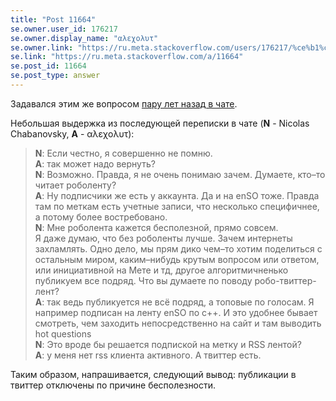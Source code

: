 ```yaml
---
title: "Post 11664"
se.owner.user_id: 176217
se.owner.display_name: "αλεχολυτ"
se.owner.link: "https://ru.meta.stackoverflow.com/users/176217/%ce%b1%ce%bb%ce%b5%cf%87%ce%bf%ce%bb%cf%85%cf%84"
se.link: "https://ru.meta.stackoverflow.com/a/11664"
se.post_id: 11664
se.post_type: answer
---
```

<p>Задавался этим же вопросом <a href="https://chat.stackexchange.com/transcript/message/48893824#48893824">пару лет назад в чате</a>.</p>
<p>Небольшая выдержка из последующей переписки в чате (<strong>N</strong> - Nicolas Chabanovsky, <strong>A</strong> - αλεχολυτ):</p>
<blockquote>
<p><strong>N</strong>: Если честно, я совершенно не помню.<br />
<strong>A</strong>: так может надо вернуть?<br />
<strong>N</strong>: Возможно. Правда, я не очень понимаю зачем. Думаете, кто–то читает роболенту?<br />
<strong>A</strong>: Ну подписчики же есть у аккаунта. Да и на enSO тоже. Правда там по меткам есть учетные записи, что несколько специфичнее, а потому более востребовано.<br />
<strong>N</strong>: Мне роболента кажется бесполезной, прямо совсем.<br />
Я даже думаю, что без роболенты лучше. Зачем интернеты захламлять.
Одно дело, мы прям дико чем–то хотим поделиться с остальным миром, каким–нибудь крутым вопросом или ответом, или инициативной на Мете и тд, другое алгоритмичненько публикуем все подряд. Что вы думаете по поводу робо-твиттер-лент?<br />
<strong>A</strong>: так ведь публикуется не всё подряд, а топовые по голосам. Я например подписан на ленту enSO по c++. И это удобнее бывает смотреть, чем заходить непосредственно на сайт и там выводить hot questions<br />
<strong>N</strong>: Это вроде бы решается подпиской на метку и RSS лентой?<br />
<strong>A</strong>: у меня нет rss клиента активного. А твиттер есть.</p>
</blockquote>
<p>Таким образом, напрашивается, следующий вывод: публикации в твиттер отключены по причине бесполезности.</p>
